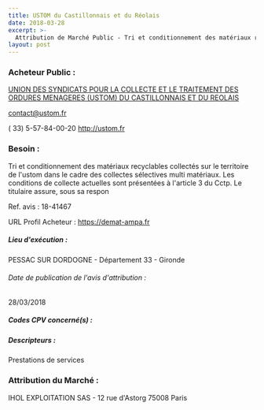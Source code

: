 ```yaml
---
title: USTOM du Castillonnais et du Réolais
date: 2018-03-28
excerpt: >-
  Attribution de Marché Public - Tri et conditionnement des matériaux recyclables collectés sur le territoire de l'USTOM dans le cadre des collectes sélectives multi matériaux
layout: post
---
```


### Acheteur Public : 
<a href="/acheteur-33/siren-253303499"> UNION DES SYNDICATS POUR LA COLLECTE ET LE TRAITEMENT DES ORDURES MENAGERES (USTOM) DU CASTILLONNAIS ET DU REOLAIS</a><br/>



contact@ustom.fr

( 33) 5-57-84-00-20
http://ustom.fr
### Besoin :

Tri et conditionnement des matériaux recyclables collectés sur le territoire de l'ustom dans le cadre des collectes sélectives multi matériaux. Les conditions de collecte actuelles sont présentées à l'article 3 du Cctp. Le titulaire assure, sous sa respon

Ref. avis : 18-41467

URL Profil Acheteur : https://demat-ampa.fr

##### Lieu d'exécution :

PESSAC SUR DORDOGNE - Département 33 - Gironde

###### Date de publication de l'avis d'attribution : 
28/03/2018

##### Codes CPV concerné(s) :

##### Descripteurs :
Prestations de services <br/>

### Attribution du Marché :
IHOL EXPLOITATION SAS - 12 rue d'Astorg 75008 Paris <br/>
